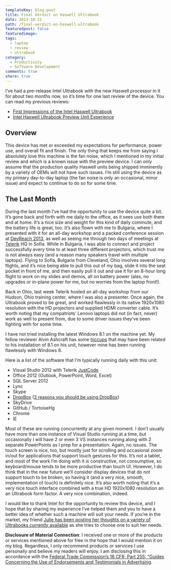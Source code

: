 ```yaml
---
templateKey: blog-post
title: Final Verdict on Haswell Ultrabook
date: 2013-10-21
path: /final-verdict-on-haswell-ultrabook
featuredpost: false
featuredimage: 
tags:
  - laptop
  - review
  - ultrabook
category:
  - Productivity
  - Software Development
comments: true
share: true
---
```


I’ve had a pre-release Intel Ultrabook with the new Haswell processor in it for about two months now, so it’s time for one last review of the device. You can read my previous reviews:

- [First Impressions of the Intel Haswell Ultrabook](http://ardalis.com/first-impressions-of-the-intel-haswell-ultrabook)
- [Intel Haswell Ultrabook Preview Unit Experience](http://ardalis.com/intel-haswell-ultrabook-preview-unit-experience)

## Overview

This device has met or exceeded my expectations for performance, power use, and overall fit and finish. The only thing that keeps me from saying I absolutely love this machine is the fan noise, which I mentioned in my initial review and which is a known issue with the preview device. I can only assume that the production quality Haswell units being shipped imminently by a variety of OEMs will not have such issues. I’m still using the device as my primary day-to-day laptop (the fan noise is only an occasional, minor issue) and expect to continue to do so for some time.

## The Last Month

During the last month I’ve had the opportunity to use the device quite a bit. It’s gone back and forth with me daily to the office, as it sees use both there and at home. It’s a nice size and weight for this kind of daily commute, and the battery life is great, too. It’s also flown with me to Bulgaria, where I presented with it for an all-day workshop and a packed conference session at [DevReach 2013](http://ardalis.com/devreach-2013-recap-and-slides), as well as seeing me through two days of meetings at [Telerik](http://www.telerik.com) HQ in Sofia. While in Bulgaria, I was able to connect and project successfully every time to at least three different projectors, which trust me is not always easy (and a reason many speakers travel with multiple laptops). Flying to Sofia, Bulgaria from Cleveland, Ohio involves several long flights, and it’s nice being able to pull this out of my bag, slide it into the seat pocket in front of me, and then easily pull it out and use it for an 8-hour long flight to work on my slides and demos, all on battery power (alas, no upgrades or in-plane power for me, but no worries from the laptop front!).

Back in Ohio, last week Telerik hosted an all-day workshop from our Hudson, Ohio training center, where I was also a presenter. Once again, the Ultrabook proved to be great, and worked flawlessly in its native 1920x1080 resolution with the HD projectors and supplied HDMI converter cable. It’s worth noting that my compatriots’ Lenovo laptops did not (in fact, never) work as well to present from, due to some driver issues they’ve been fighting with for some time.

I have not tried installing the latest Windows 8.1 on the machine yet. My fellow reviewer Alvin Ashcraft has some [hiccups](http://www.codeproject.com/Articles/664820/Intel-Haswell-Ultrabook-Review-Part-3-A-Developer) that may have been related to his installation of 8.1 on his unit, however mine has been running flawlessly with Windows 8.

Here is a list of the software that I’m typically running daily with this unit:

- Visual Studio 2012 with Telerik [JustCode](http://www.telerik.com/products/justcode.aspx)
- Office 2012 (Outlook, PowerPoint, Word, Excel)
- SQL Server 2012
- Lync
- Skype
- [DropBox](https://db.tt/9EN76sb) ([3 reasons you should be using DropBox](http://ardalis.com/3-reasons-why-dropbox-is-your-friend))
- SkyDrive
- GitHub / TortoiseHg
- Chrome
- IE

Most of these are running concurrently at any given moment. I don’t usually have more than one instance of Visual Studio running at a time, but occasionally I will have 2 or even 3 VS instances running along with 2 separate PowerPoints as I prep for a presentation. Again, no issues. The touch screen is nice, too, but mostly just for scrolling and occasional zoom in/out for applications that support touch gestures for this. It’s not a tablet, and most of the work I’m doing with it is constructive, not consumptive, so keyboard/mouse tends to be more productive than touch UI. However, I do think that in the near future we’ll consider display devices that do not support touch to be broken, so having it (and a very nice, smooth, implementation of touch) is definitely nice. It’s also worth noting that it’s a very nice touch interface combined with a true HD 1920x1080 resolution an an Ultrabook form factor. A very nice combination, indeed.

I would like to thank Intel for the opportunity to review this device, and I hope that by sharing my experience I’ve helped them and you to have a better idea of whether such a machine will suit your needs. If you’re in the market, my friend [Julie has been posting her thoughts on a variety of Ultrabooks currently available](http://thedatafarm.com/blog/tools/my-long-running-investigation-into-a-new-haswell-ultrabook) as she tries to choose one to suit her needs.

**Disclosure of Material Connection**: I received one or more of the products or services mentioned above for free in the hope that I would mention it on my blog. Regardless, I only recommend products or services I use personally and believe my readers will enjoy. I am disclosing this in accordance with the [Federal Trade Commission’s 16 CFR, Part 255: “Guides Concerning the Use of Endorsements and Testimonials in Advertising](http://www.access.gpo.gov/nara/cfr/waisidx_03/16cfr255_03.html).



